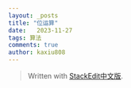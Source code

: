 ```yaml
---
layout: _posts
title: "位运算"
date:   2023-11-27
tags: 算法
comments: true
author: kaxiu808  
---
```






> Written with [StackEdit中文版](https://stackedit.cn/).
<!--stackedit_data:
eyJoaXN0b3J5IjpbLTI5ODIyNzg1NV19
-->
